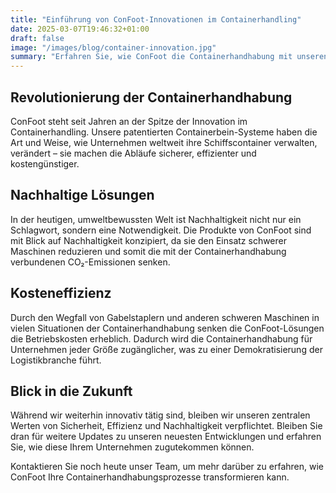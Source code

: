 ```yaml
---
title: "Einführung von ConFoot-Innovationen im Containerhandling"
date: 2025-03-07T19:46:32+01:00
draft: false
image: "/images/blog/container-innovation.jpg"
summary: "Erfahren Sie, wie ConFoot die Containerhandhabung mit unseren neuesten Innovationen und nachhaltigen Lösungen revolutioniert."
---
```


## Revolutionierung der Containerhandhabung

ConFoot steht seit Jahren an der Spitze der Innovation im Containerhandling. Unsere patentierten Containerbein-Systeme haben die Art und Weise, wie Unternehmen weltweit ihre Schiffscontainer verwalten, verändert – sie machen die Abläufe sicherer, effizienter und kostengünstiger.

## Nachhaltige Lösungen

In der heutigen, umweltbewussten Welt ist Nachhaltigkeit nicht nur ein Schlagwort, sondern eine Notwendigkeit. Die Produkte von ConFoot sind mit Blick auf Nachhaltigkeit konzipiert, da sie den Einsatz schwerer Maschinen reduzieren und somit die mit der Containerhandhabung verbundenen CO₂-Emissionen senken.

## Kosteneffizienz

Durch den Wegfall von Gabelstaplern und anderen schweren Maschinen in vielen Situationen der Containerhandhabung senken die ConFoot-Lösungen die Betriebskosten erheblich. Dadurch wird die Containerhandhabung für Unternehmen jeder Größe zugänglicher, was zu einer Demokratisierung der Logistikbranche führt.

## Blick in die Zukunft

Während wir weiterhin innovativ tätig sind, bleiben wir unseren zentralen Werten von Sicherheit, Effizienz und Nachhaltigkeit verpflichtet. Bleiben Sie dran für weitere Updates zu unseren neuesten Entwicklungen und erfahren Sie, wie diese Ihrem Unternehmen zugutekommen können.

Kontaktieren Sie noch heute unser Team, um mehr darüber zu erfahren, wie ConFoot Ihre Containerhandhabungsprozesse transformieren kann.